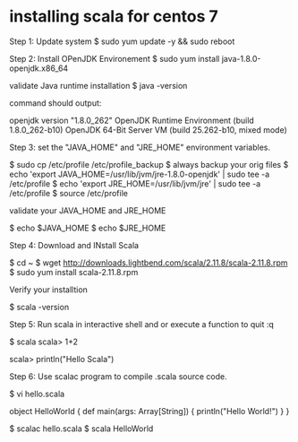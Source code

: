 # installing scala for centos 7

Step 1: Update system
 $  sudo yum update -y && sudo reboot

Step 2: Install OPenJDK Environement 
  $ sudo yum install java-1.8.0-openjdk.x86_64

validate Java runtime installation
  $ java -version

command should output:

openjdk version "1.8.0_262"
OpenJDK Runtime Environment (build 1.8.0_262-b10)
OpenJDK 64-Bit Server VM (build 25.262-b10, mixed mode)

Step 3: set the "JAVA_HOME" and "JRE_HOME" environment variables.

$ sudo cp /etc/profile /etc/profile_backup $ always backup your orig files 
$ echo 'export JAVA_HOME=/usr/lib/jvm/jre-1.8.0-openjdk' | sudo tee -a /etc/profile
$ echo 'export JRE_HOME=/usr/lib/jvm/jre' | sudo tee -a /etc/profile
$ source /etc/profile

validate your JAVA_HOME and JRE_HOME

$ echo $JAVA_HOME
$ echo $JRE_HOME

Step 4: Download and INstall Scala

$ cd ~
$ wget http://downloads.lightbend.com/scala/2.11.8/scala-2.11.8.rpm
$ sudo yum install scala-2.11.8.rpm

Verify your installtion

$ scala -version

Step 5: Run scala in interactive shell and or execute a function to quit :q

$ scala 
scala> 1+2 

scala> println("Hello Scala")

Step 6: Use scalac program to compile .scala source code.

$ vi hello.scala

object HelloWorld {
  def main(args: Array[String]) {
      println("Hello World!")
  }
}

$ scalac hello.scala
$ scala HelloWorld


